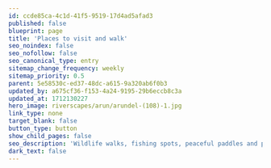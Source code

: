 ```yaml
---
id: ccde85ca-4c1d-41f5-9519-17d4ad5afad3
published: false
blueprint: page
title: 'Places to visit and walk'
seo_noindex: false
seo_nofollow: false
seo_canonical_type: entry
sitemap_change_frequency: weekly
sitemap_priority: 0.5
parent: 5e58530c-ed37-48dc-a615-9a320ab6f0b3
updated_by: a675cf36-f153-4a24-9195-29b6eccb8c3a
updated_at: 1712130227
hero_image: riverscapes/arun/arundel-(108)-1.jpg
link_type: none
target_blank: false
button_type: button
show_child_pages: false
seo_description: 'Wildlife walks, fishing spots, peaceful paddles and places to just.....stop.'
dark_text: false
---
```

